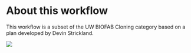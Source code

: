 # About this workflow

This workflow is a subset of the UW BIOFAB Cloning category based on a plan developed by Devin Strickland.

<img src="images/protocol.png">
